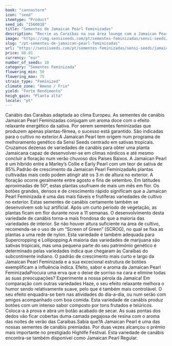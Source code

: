 ```yaml
---
book: "cannastore"
icon: "seed"
itemtype: "Product"
seed_id: "1560018"
title: "Sementes de Jamaican Pearl Feminizadas"
description: "Recrie as Caraíbas na sua área lounge com a Jamaican Pearl Feminizada. É doce, melhora o humor e desenvolve-se ao ar livre, mesmo nos climas europeus."
image: "https://img.sensiseeds.com/pt/sementes-feminizadas/sensi-seeds/jamaican-pearl-feminizada-image.png"
slug: "/pt-sementes-de-jamaican-pearl-feminizadas"
url: "https://sensiseeds.com/pt/sementes-feminizadas/sensi-seeds/jamaican-pearl-feminizada?a_aid=cannastore"
price: 80.01
currency: "eur"
number_of_seeds: 10
category: "Sementes Feminizada"
flowering_min: 50
flowering_max: 75
strain_type: "Feminized"
climate_zone: "Ameno / Frio"
yield: "Forte Rendimento"
heigh_gain: "Planta alta"
locale: "pt"
---
```

Canábis das Caraíbas adaptada ao clima Europeu. As sementes de canábis Jamaican Pearl Feminizadas conjugam um aroma doce com o efeito relaxante energético da sativa. Por serem sementes feminizadas que produzem apenas plantas-fêmea, o sucesso está garantido. São indicadas para o cultivo no exterior.A Jamaican Pearl tem origem num programa de melhoramento genético da Sensi Seeds centrado em sativas tropicais. Cruzamos dezenas de variedades de canábis para obter uma planta Jamaicana capaz de desenvolver-se em climas nórdicos e até mesmo concluir a floração num verão chuvoso dos Países Baixos. A Jamaican Pearl é um híbrido entre a Marley’s Collie e Early Pearl com um teor de sativa de 85%.Padrão de crescimento da Jamaican Pearl FeminizadaAs plantas cultivadas mais cedo podem atingir até os 3 m de altura no exterior. A floração ocorre geralmente entre agosto e fins de setembro. Em latitudes aproximadas de 50°, estas plantas usufruem de mais um mês em flor. Os botões grandes, densos e de crescimento rápido significam que a Jamaican Pearl Feminizada é uma das mais fiáveis e frutíferas variedades de cultivo no exterior. Estas sementes de canábis certamente também se desenvolvem sob luz artificial. Após um curto período de vegetação, as plantas ficam em flor durante nove a 11 semanas. O desenvolvimento desta variedade de canábis torna-a mais frondosa do que a maioria das variedades de interior. Se não houver altura suficiente na área de cultivo, recomenda-se o uso de um “Screen of Green” (SCROG), no qual se fixa as plantas a uma rede de nylon. Esta variedade é também adequada para Supercropping e Lollipopping.A maioria das variedades de marijuana são sativas tropicais, mas uma pequena parte do seu património genético é determinado pelas variedades índica que chegaram às Caraíbas do subcontinente indiano. O padrão de crescimento mais curto e largo da Jamaican Pearl Feminizada e a sua excecional estrutura de botões exemplificam a influência índica. Efeito, sabor e aroma da Jamaican Pearl FeminizadaProcura uma erva que o deixe de sorriso na cara e elimine todas as suas preocupações? Experimente a nossa pérola da Jamaica! Em comparação com outras variedades Haze, o seu efeito relaxante melhora o humor sendo relativamente suave, pelo que é também mais controlável. O seu efeito enquadra-se bem nas atividades do dia-a-dia, ou num serão com amigos acompanhado com boa comida. Esta variedade de canábis produz botões com um intenso sabor composto por tons frutados e telúricos. Coloca-a à prova e abra um botão acabado de secar. As suas pontas dos dedos vão ficar cobertas duma camada pegajosa de resina com o aroma das noites de verão das Caraíbas.Sabia que?A Jamaican Pearl é uma das nossas sementes de canábis premiadas. Por duas vezes alcançou o prémio mais importante no prestigiado Highlife Festival. Esta variedade de canábis encontra-se também disponível como Jamaican Pearl Regular.
